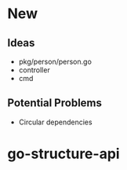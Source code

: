# New

## Ideas

* pkg/person/person.go
* controller
* cmd

## Potential Problems

* Circular dependencies
# go-structure-api
